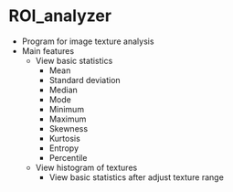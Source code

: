 # ROI_analyzer
- Program for image texture analysis
- Main features
  - View basic statistics
    - Mean
    - Standard deviation
    - Median
    - Mode
    - Minimum
    - Maximum
    - Skewness
    - Kurtosis
    - Entropy
    - Percentile
  - View histogram of textures
    - View basic statistics after adjust texture range
